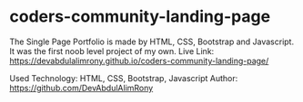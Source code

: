 # coders-community-landing-page
The Single Page Portfolio is made by HTML, CSS, Bootstrap and Javascript. It was the first noob level project of my own. 
Live Link: https://devabdulalimrony.github.io/coders-community-landing-page/

Used Technology: HTML, CSS, Bootstrap, Javascript
Author: https://github.com/DevAbdulAlimRony
